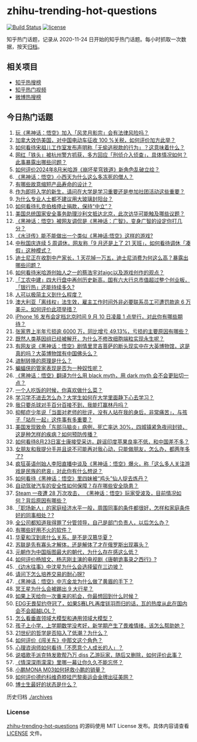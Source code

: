 # zhihu-trending-hot-questions

[![Build Status](https://github.com/justjavac/zhihu-trending-hot-questions/workflows/ci/badge.svg?branch=master)](https://github.com/justjavac/zhihu-trending-hot-questions/actions)
[![license](https://img.shields.io/github/license/justjavac/zhihu-trending-hot-questions)](https://github.com/justjavac/zhihu-trending-hot-questions/blob/master/LICENSE)

知乎热门话题，记录从 2020-11-24
日开始的知乎热门话题。每小时抓取一次数据，按天[归档](./archives)。

## 相关项目

- [知乎热搜榜](https://github.com/justjavac/zhihu-trending-top-search)
- [知乎热门视频](https://github.com/justjavac/zhihu-trending-hot-video)
- [微博热搜榜](https://github.com/justjavac/weibo-trending-hot-search)

## 今日热门话题

<!-- BEGIN -->
<!-- 最后更新时间 Wed Aug 28 2024 09:18:58 GMT+0800 (China Standard Time) -->

1. [玩《黑神话：悟空》加入「风灵月影宗」会有法律风险吗？](https://www.zhihu.com/question/665238821)
1. [加拿大效仿美国，对中国电动车征收 100 %关税，如何评价加方此举？](https://www.zhihu.com/question/665429409)
1. [如何看待宋祖儿工作室发布声明称「无偷逃税款的行为」？这意味着什么？](https://www.zhihu.com/question/665459720)
1. [网红「铁头」被杭州警方抓获，多方回应「刑侦介入侦查」，具体情况如何？此事暴露出哪些问题？](https://www.zhihu.com/question/665442683)
1. [如何评价2024年8月米哈游《崩坏星穹铁道》新角色乱破立绘？](https://www.zhihu.com/question/665428930)
1. [《黑神话：悟空》小西天为什么这么多冻死的僧人？](https://www.zhihu.com/question/665264010)
1. [有哪些故意缩短产品寿命的设计？](https://www.zhihu.com/question/308056725)
1. [作为即将入学的新生，请问在大学是学习重要还是参加社团活动这些重要？](https://www.zhihu.com/question/664179114)
1. [为什么专业人士都不建议用大玻璃封阳台？](https://www.zhihu.com/question/591427012)
1. [如何看待扎克伯格停止捐款，保持“中立”？](https://www.zhihu.com/question/665417431)
1. [美国总统国家安全事务助理沙利文抵达北京，此次访华可能触及哪些议题？](https://www.zhihu.com/question/665428188)
1. [《黑神话：悟空》被网友调侃是《黑神话：广智》，变身广智的设定你打几分？](https://www.zhihu.com/question/665256773)
1. [《水浒传》能不能做出一个类似《黑神话:悟空》这样的游戏?](https://www.zhihu.com/question/653993838)
1. [中秋国庆连续 5 周调休，网友称「9 月还是上了 21 天班」，如何看待调休「凑假」这种模式？](https://www.zhihu.com/question/665410486)
1. [迪士尼正在收割中产家长，1 天花掉一万五，迪士尼消费为何这么高？暴露出哪些问题？](https://www.zhihu.com/question/665338291)
1. [如何看待米哈游创始人之一的蔡浩宇对aigc以及游戏创作的观点？](https://www.zhihu.com/question/665473124)
1. [「工农中建」四大行盘中再创历史新高，国有六大行总市值超过整个创业板，「银行热」还能持续多久?](https://www.zhihu.com/question/665435289)
1. [人可以极简主义到什么程度？](https://www.zhihu.com/question/313020218)
1. [澳大利亚「离线权」法生效，雇主工作时间外非必要联系员工可遭罚款逾 6 万美元，如何评价此项举措？](https://www.zhihu.com/question/665339605)
1. [iPhone 16 发布会定档北京时间 9 月 10 日凌晨 1 点举行，对此你有哪些期待？](https://www.zhihu.com/question/665405787)
1. [张家界上半年亏损逾 6000 万，同比增亏 49.13%，亏损的主要原因有哪些？](https://www.zhihu.com/question/665405825)
1. [既然人类基因组已经被解开，为什么不修改细胞端粒实现永生呢？](https://www.zhihu.com/question/661920466)
1. [有网友说《黑神话：悟空》剧情里灵吉菩萨的断头现实中在大英博物馆，这是真的吗？大英博物馆有中国佛头么？](https://www.zhihu.com/question/665237939)
1. [进制转换的原理是什么？](https://www.zhihu.com/question/20993504)
1. [蝙蝠侠的管家表现是否为一种奴性呢？](https://www.zhihu.com/question/26717594)
1. [《黑神话：悟空》翻译为什么用 black myth，用 dark myth 会不会更贴切一点？](https://www.zhihu.com/question/665291857)
1. [一个人吃饭的时候，你喜欢做什么菜？](https://www.zhihu.com/question/30863799)
1. [学习学不进去怎么办？大学生如何在大学里面静下心去学习？](https://www.zhihu.com/question/647981240)
1. [我只要杀球对手百分百接不到，我能打赢林丹吗？](https://www.zhihu.com/question/643321440)
1. [抑郁症少年说「当面对老师的批评，没有人站在我的身后，非常痛苦」，与孩子「站在一起」这件事有多重要？](https://www.zhihu.com/question/664891874)
1. [美国发现致命「东部马脑炎」病例，死亡率达 30%，四城镇紧急夜间封锁，这是种怎样的疾病？如何预防传播？](https://www.zhihu.com/question/665323750)
1. [如何看待8月23日富士康接受采访，辟谣印度苹果良率不低，和中国差不多？](https://www.zhihu.com/question/665181242)
1. [女朋友和我提分手并且说不可能再对我心动，只能做朋友，怎么办，都两年多了?](https://www.zhihu.com/question/665312613)
1. [疯狂英语创始人李阳直播中谈及《黑神话：悟空》爆火，称「这么多人关注游戏是民族的悲哀」对此你有什么想说？](https://www.zhihu.com/question/665421429)
1. [如何看待《黑神话：悟空》里四妹被“鸡头”仙人捉去炼丹？](https://www.zhihu.com/question/665009055)
1. [自动驾驶汽车的安全性如何保障？存在哪些安全隐患？](https://www.zhihu.com/question/599013326)
1. [Steam 一夜遭 28 万次攻击， 《黑神话：悟空》玩家受波及，目前情况如何？背后原因有哪些？](https://www.zhihu.com/question/665405072)
1. [「职场新人」的家庭经济水平一般，周围同事的条件都很好，怎样和家庭条件好的同事相处？?](https://www.zhihu.com/question/662976703)
1. [全公司都知道我得罪了分管领导，自己是部门负责人，以后怎么办？](https://www.zhihu.com/question/655479913)
1. [有哪些好用不火的软件？](https://www.zhihu.com/question/310110592)
1. [华夏和汉到底什么关系，是不是汉篡华夏？](https://www.zhihu.com/question/24897855)
1. [苏联是先有寡头才解体，还是解体了才在俄罗斯出现寡头？](https://www.zhihu.com/question/652134907)
1. [元朝作为中国版图最大的朝代，为什么存在感这么低？](https://www.zhihu.com/question/615419832)
1. [如何评价杨旭文、杨志刚主演的电视剧《唐朝诡事录之西行》?](https://www.zhihu.com/question/661882713)
1. [《边水往事》中沈星为什么会选择留在三边坡？](https://www.zhihu.com/question/664989860)
1. [请问下怎么培养交易的耐心呀?](https://www.zhihu.com/question/665063848)
1. [《黑神话：悟空》中亢金龙为什么做了黄眉的手下？](https://www.zhihu.com/question/665005678)
1. [冥王星为什么会被踢出 9 大行星？](https://www.zhihu.com/question/573671498)
1. [如果上天给你一次重来的机会，你最想回到什么时候？](https://www.zhihu.com/question/664960419)
1. [EDG无畏契约夺冠了，如果S赛LPL再度铩羽而归的话，瓦的热度从此在国内会不会超越LOL？](https://www.zhihu.com/question/665277914)
1. [怎么看垂直领域大模型和通用领域大模型？](https://www.zhihu.com/question/613255837)
1. [孩子上小学，上学期数学没考好，新学期产生了畏难情绪，该怎么帮助她？](https://www.zhihu.com/question/664998394)
1. [21世纪的哲学是否陷入了低潮？为什么？](https://www.zhihu.com/question/665363880)
1. [如何评价《闯关东》中那文这个角色？](https://www.zhihu.com/question/361013664)
1. [心理咨询师如何看待「不愿意个人成长的人」？](https://www.zhihu.com/question/659246993)
1. [说唱歌手派克特发歌帮乃万 diss 乙游玩家，随后又删除，如何评价此事？](https://www.zhihu.com/question/665366399)
1. [《情深深雨濛濛》里哪一幕让你久久不能忘怀？](https://www.zhihu.com/question/304920538)
1. [小鹏MONA M03如何拯救小鹏的销量？](https://www.zhihu.com/question/660696267)
1. [如何评价德约科维奇脖挂巴黎奥运会金牌出征美网？](https://www.zhihu.com/question/665408379)
1. [博士生最好的状态是什么？](https://www.zhihu.com/question/447412618)

<!-- END -->

历史归档 [./archives](./archives)

### License

[zhihu-trending-hot-questions](https://github.com/justjavac/zhihu-trending-hot-questions)
的源码使用 MIT License 发布。具体内容请查看 [LICENSE](./LICENSE) 文件。
